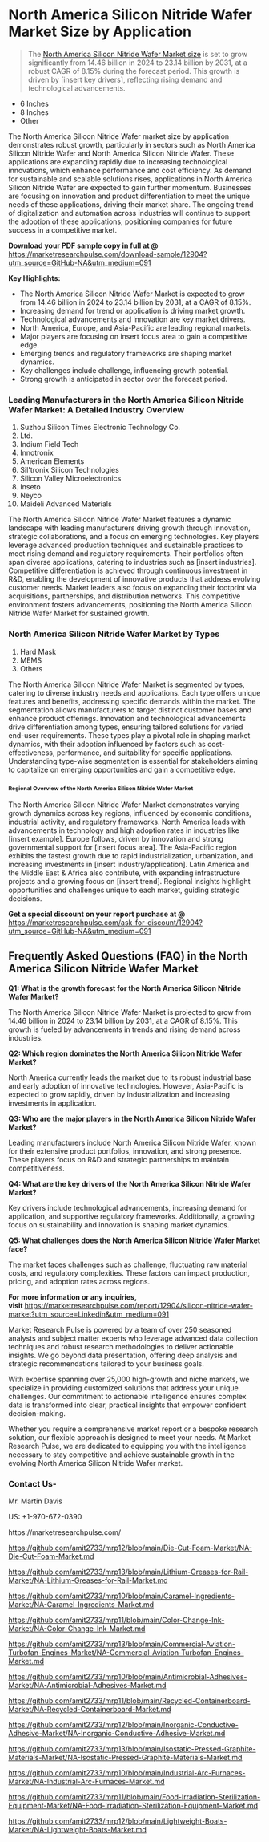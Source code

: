 <h1>North America Silicon Nitride Wafer Market&nbsp;Size by Application</h1><blockquote><p>The <a href="https://marketresearchpulse.com/download-sample/12904?utm_source=GitHub-NA&amp;utm_medium=091">North America Silicon Nitride Wafer Market size</a> is set to grow significantly from 14.46 billion in 2024 to 23.14 billion by 2031, at a robust CAGR of 8.15% during the forecast period. This growth is driven by [insert key drivers], reflecting rising demand and technological advancements.</p></blockquote><ul><li>6 Inches<li> 8 Inches<li> Other</li></ul><p>The North America Silicon Nitride Wafer market size by application demonstrates robust growth, particularly in sectors such as North America Silicon Nitride Wafer and North America Silicon Nitride Wafer. These applications are expanding rapidly due to increasing technological innovations, which enhance performance and cost efficiency. As demand for sustainable and scalable solutions rises, applications in North America Silicon Nitride Wafer are expected to gain further momentum. Businesses are focusing on innovation and product differentiation to meet the unique needs of these applications, driving their market share. The ongoing trend of digitalization and automation across industries will continue to support the adoption of these applications, positioning companies for future success in a competitive market.</p><p><strong>Download your PDF sample copy in full at @ </strong><a href="https://marketresearchpulse.com/download-sample/12904?utm_source=GitHub-NA&amp;utm_medium=091">https://marketresearchpulse.com/download-sample/12904?utm_source=GitHub-NA&amp;utm_medium=091</a></p><p><strong>Key Highlights: </strong></p><ul><li>The North America Silicon Nitride Wafer Market is expected to grow from 14.46 billion in 2024 to 23.14 billion by 2031, at a CAGR of 8.15%.</li><li>Increasing demand for trend or application is driving market growth.</li><li>Technological advancements and innovation are key market drivers.</li><li>North America, Europe, and Asia-Pacific are leading regional markets.</li><li>Major players are focusing on insert focus area to gain a competitive edge.</li><li>Emerging trends and regulatory frameworks are shaping market dynamics.</li><li>Key challenges include challenge, influencing growth potential.</li><li>Strong growth is anticipated in sector over the forecast period.</li></ul><h3>Leading Manufacturers in the North America Silicon Nitride Wafer Market: A Detailed Industry Overview</h3><ol><li>Suzhou Silicon Times Electronic Technology Co.</li><li>Ltd.</li><li>Indium Field Tech</li><li>Innotronix</li><li>American Elements</li><li>Sil'tronix Silicon Technologies</li><li>Silicon Valley Microelectronics</li><li>Inseto</li><li>Neyco</li><li>Maideli Advanced Materials</li></ol><div class="flex max-w-full flex-col flex-grow"><div class="min-h-8 text-message flex w-full flex-col items-end gap-2 whitespace-normal break-words [.text-message+&amp;]:mt-5" dir="auto" data-message-author-role="assistant" data-message-id="fd8432e4-4910-450d-b182-61b7bfb0a01f" data-message-model-slug="gpt-4o"><div class="flex w-full flex-col gap-1 empty:hidden first:pt-[3px]"><div class="markdown prose w-full break-words dark:prose-invert light"><p>The North America Silicon Nitride Wafer Market features a dynamic landscape with leading manufacturers driving growth through innovation, strategic collaborations, and a focus on emerging technologies. Key players leverage advanced production techniques and sustainable practices to meet rising demand and regulatory requirements. Their portfolios often span diverse applications, catering to industries such as [insert industries]. Competitive differentiation is achieved through continuous investment in R&amp;D, enabling the development of innovative products that address evolving customer needs. Market leaders also focus on expanding their footprint via acquisitions, partnerships, and distribution networks. This competitive environment fosters advancements, positioning the North America Silicon Nitride Wafer Market for sustained growth.</p></div></div></div></div><h3>North America Silicon Nitride Wafer Market by Types</h3><ol><li>Hard Mask<li> MEMS<li> Others</li></ol><div class="flex max-w-full flex-col flex-grow"><div class="min-h-8 text-message flex w-full flex-col items-end gap-2 whitespace-normal break-words [.text-message+&amp;]:mt-5" dir="auto" data-message-author-role="assistant" data-message-id="084470be-0bb7-4664-bddf-5156b4f41249" data-message-model-slug="gpt-4o-mini"><div class="flex w-full flex-col gap-1 empty:hidden first:pt-[3px]"><div class="markdown prose w-full break-words dark:prose-invert light"><p>The North America Silicon Nitride Wafer Market is segmented by types, catering to diverse industry needs and applications. Each type offers unique features and benefits, addressing specific demands within the market. The segmentation allows manufacturers to target distinct customer bases and enhance product offerings. Innovation and technological advancements drive differentiation among types, ensuring tailored solutions for varied end-user requirements. These types play a pivotal role in shaping market dynamics, with their adoption influenced by factors such as cost-effectiveness, performance, and suitability for specific applications. Understanding type-wise segmentation is essential for stakeholders aiming to capitalize on emerging opportunities and gain a competitive edge.</p></div></div></div></div><h3><span style="font-size: 11px;">Regional Overview of the North America Silicon Nitride Wafer Market</span></h3><div class="flex max-w-full flex-col flex-grow"><div class="min-h-8 text-message flex w-full flex-col items-end gap-2 whitespace-normal break-words [.text-message+&amp;]:mt-5" dir="auto" data-message-author-role="assistant" data-message-id="e9038762-ce64-4e30-91c9-9bd413514231" data-message-model-slug="gpt-4o-mini"><div class="flex w-full flex-col gap-1 empty:hidden first:pt-[3px]"><div class="markdown prose w-full break-words dark:prose-invert light"><p>The North America Silicon Nitride Wafer Market demonstrates varying growth dynamics across key regions, influenced by economic conditions, industrial activity, and regulatory frameworks. North America leads with advancements in technology and high adoption rates in industries like [insert example]. Europe follows, driven by innovation and strong governmental support for [insert focus area]. The Asia-Pacific region exhibits the fastest growth due to rapid industrialization, urbanization, and increasing investments in [insert industry/application]. Latin America and the Middle East &amp; Africa also contribute, with expanding infrastructure projects and a growing focus on [insert trend]. Regional insights highlight opportunities and challenges unique to each market, guiding strategic decisions.</p></div></div></div></div><p><strong>Get a special discount on your report purchase at @ </strong><a href="https://marketresearchpulse.com/ask-for-discount/12904?utm_source=GitHub-NA&amp;utm_medium=091">https://marketresearchpulse.com/ask-for-discount/12904?utm_source=GitHub-NA&amp;utm_medium=091</a></p><h2>Frequently Asked Questions (FAQ) in the North America Silicon Nitride Wafer Market</h2><p><strong>Q1: What is the growth forecast for the North America Silicon Nitride Wafer Market?</strong></p><p>The North America Silicon Nitride Wafer Market is projected to grow from 14.46 billion in 2024 to 23.14 billion by 2031, at a CAGR of 8.15%. This growth is fueled by advancements in trends and rising demand across industries.</p><p><strong>Q2: Which region dominates the North America Silicon Nitride Wafer Market?</strong></p><p>North America currently leads the market due to its robust industrial base and early adoption of innovative technologies. However, Asia-Pacific is expected to grow rapidly, driven by industrialization and increasing investments in application.</p><p><strong>Q3: Who are the major players in the North America Silicon Nitride Wafer Market?</strong></p><p>Leading manufacturers include North America Silicon Nitride Wafer, known for their extensive product portfolios, innovation, and strong presence. These players focus on R&amp;D and strategic partnerships to maintain competitiveness.</p><p><strong>Q4: What are the key drivers of the North America Silicon Nitride Wafer Market?</strong></p><p>Key drivers include technological advancements, increasing demand for application, and supportive regulatory frameworks. Additionally, a growing focus on sustainability and innovation is shaping market dynamics.</p><p><strong>Q5: What challenges does the North America Silicon Nitride Wafer Market face?</strong></p><p>The market faces challenges such as challenge, fluctuating raw material costs, and regulatory complexities. These factors can impact production, pricing, and adoption rates across regions.</p><p><strong>For more information or any inquiries, visit&nbsp;</strong><a href="https://marketresearchpulse.com/report/12904/silicon-nitride-wafer-market?utm_source=Linkedin&utm_medium=091">https://marketresearchpulse.com/report/12904/silicon-nitride-wafer-market?utm_source=Linkedin&utm_medium=091</a></p><p>Market Research Pulse is powered by a team of over 250 seasoned analysts and subject matter experts who leverage advanced data collection techniques and robust research methodologies to deliver actionable insights. We go beyond data presentation, offering deep analysis and strategic recommendations tailored to your business goals.</p><p>With expertise spanning over 25,000 high-growth and niche markets, we specialize in providing customized solutions that address your unique challenges. Our commitment to actionable intelligence ensures complex data is transformed into clear, practical insights that empower confident decision-making.</p><p>Whether you require a comprehensive market report or a bespoke research solution, our flexible approach is designed to meet your needs. At Market Research Pulse, we are dedicated to equipping you with the intelligence necessary to stay competitive and achieve sustainable growth in the evolving North America Silicon Nitride Wafer market.</p><h3><strong>Contact Us-</strong></h3><p>Mr. Martin Davis</p><p>US: +1-970-672-0390</p><p>https://marketresearchpulse.com/</p><p><a href="https://github.com/amit2733/mrp12/blob/main/Die-Cut-Foam-Market/NA-Die-Cut-Foam-Market.md">https://github.com/amit2733/mrp12/blob/main/Die-Cut-Foam-Market/NA-Die-Cut-Foam-Market.md</a></p><p><a href="https://github.com/amit2733/mrp13/blob/main/Lithium-Greases-for-Rail-Market/NA-Lithium-Greases-for-Rail-Market.md">https://github.com/amit2733/mrp13/blob/main/Lithium-Greases-for-Rail-Market/NA-Lithium-Greases-for-Rail-Market.md</a></p><p><a href="https://github.com/amit2733/mrp10/blob/main/Caramel-Ingredients-Market/NA-Caramel-Ingredients-Market.md">https://github.com/amit2733/mrp10/blob/main/Caramel-Ingredients-Market/NA-Caramel-Ingredients-Market.md</a></p><p><a href="https://github.com/amit2733/mrp11/blob/main/Color-Change-Ink-Market/NA-Color-Change-Ink-Market.md">https://github.com/amit2733/mrp11/blob/main/Color-Change-Ink-Market/NA-Color-Change-Ink-Market.md</a></p><p><a href="https://github.com/amit2733/mrp13/blob/main/Commercial-Aviation-Turbofan-Engines-Market/NA-Commercial-Aviation-Turbofan-Engines-Market.md">https://github.com/amit2733/mrp13/blob/main/Commercial-Aviation-Turbofan-Engines-Market/NA-Commercial-Aviation-Turbofan-Engines-Market.md</a></p><p><a href="https://github.com/amit2733/mrp10/blob/main/Antimicrobial-Adhesives-Market/NA-Antimicrobial-Adhesives-Market.md">https://github.com/amit2733/mrp10/blob/main/Antimicrobial-Adhesives-Market/NA-Antimicrobial-Adhesives-Market.md</a></p><p><a href="https://github.com/amit2733/mrp11/blob/main/Recycled-Containerboard-Market/NA-Recycled-Containerboard-Market.md">https://github.com/amit2733/mrp11/blob/main/Recycled-Containerboard-Market/NA-Recycled-Containerboard-Market.md</a></p><p><a href="https://github.com/amit2733/mrp12/blob/main/Inorganic-Conductive-Adhesive-Market/NA-Inorganic-Conductive-Adhesive-Market.md">https://github.com/amit2733/mrp12/blob/main/Inorganic-Conductive-Adhesive-Market/NA-Inorganic-Conductive-Adhesive-Market.md</a></p><p><a href="https://github.com/amit2733/mrp13/blob/main/Isostatic-Pressed-Graphite-Materials-Market/NA-Isostatic-Pressed-Graphite-Materials-Market.md">https://github.com/amit2733/mrp13/blob/main/Isostatic-Pressed-Graphite-Materials-Market/NA-Isostatic-Pressed-Graphite-Materials-Market.md</a></p><p><a href="https://github.com/amit2733/mrp10/blob/main/Industrial-Arc-Furnaces-Market/NA-Industrial-Arc-Furnaces-Market.md">https://github.com/amit2733/mrp10/blob/main/Industrial-Arc-Furnaces-Market/NA-Industrial-Arc-Furnaces-Market.md</a></p><p><a href="https://github.com/amit2733/mrp11/blob/main/Food-Irradiation-Sterilization-Equipment-Market/NA-Food-Irradiation-Sterilization-Equipment-Market.md">https://github.com/amit2733/mrp11/blob/main/Food-Irradiation-Sterilization-Equipment-Market/NA-Food-Irradiation-Sterilization-Equipment-Market.md</a></p><p><a href="https://github.com/amit2733/mrp12/blob/main/Lightweight-Boats-Market/NA-Lightweight-Boats-Market.md">https://github.com/amit2733/mrp12/blob/main/Lightweight-Boats-Market/NA-Lightweight-Boats-Market.md</a></p>
